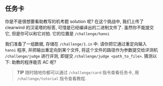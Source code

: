 ## 任务卡

你是不是很想要看助教写的机考题 solution 呢? 在这个挑战中, 我们上传了 clearwind 的汉诺塔的标答, 可惜是已经编译出的二进制文件了. 虽然你不能提交它, 但是你可以和它对拍. 它的位置是 `/challenge/hanoi`

我们准备了一组数据, 存储在 `/challenge/1.in` 中. 请你把它通过重定向输入 `hanoi` 程序, 并把输出重定向到某个文件, 将这个文件的路径作为参数提交给评测机 `/challenge/judge` 进行评测, 即提交 `/challenge/judge <path_to_file>`. 猜测以下: 助教的程序能否 AC 呢?

> **TIP** 随时随地你都可以通过 `/challenge/card` 指令查看任务卡, 用 `/challenge/tutorial` 指令查看教程.